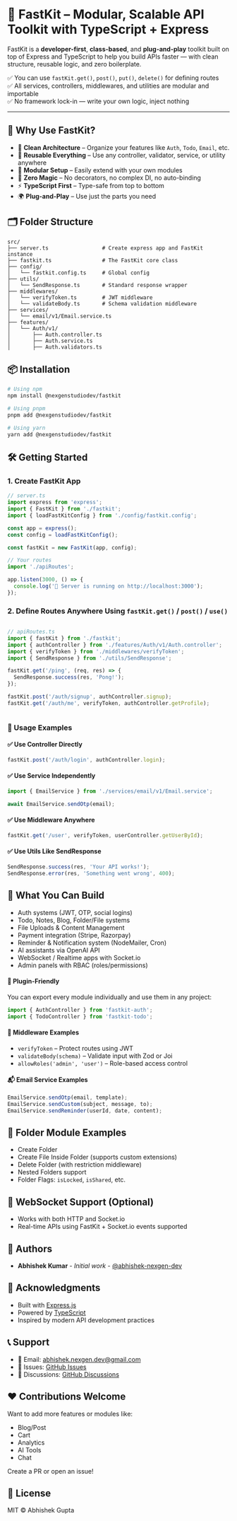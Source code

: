 # 🚀 FastKit – Modular, Scalable API Toolkit with TypeScript + Express

FastKit is a **developer-first**, **class-based**, and **plug-and-play** toolkit built on top of Express and TypeScript to help you build APIs faster — with clean structure, reusable logic, and zero boilerplate.

✅ You can use `fastKit.get()`, `post()`, `put()`, `delete()` for defining routes  
✅ All services, controllers, middlewares, and utilities are modular and importable  
✅ No framework lock-in — write your own logic, inject nothing

---

## 🎯 Why Use FastKit?

- 🧱 **Clean Architecture** – Organize your features like `Auth`, `Todo`, `Email`, etc.
- 🔁 **Reusable Everything** – Use any controller, validator, service, or utility anywhere
- 🧩 **Modular Setup** – Easily extend with your own modules
- 🧠 **Zero Magic** – No decorators, no complex DI, no auto-binding
- ⚡ **TypeScript First** – Type-safe from top to bottom
- 🌍 **Plug-and-Play** – Use just the parts you need




## 🗂️ Folder Structure

```text
src/
├── server.ts                 # Create express app and FastKit instance
├── fastkit.ts                # The FastKit core class
├── config/
│   └── fastkit.config.ts     # Global config
├── utils/
│   └── SendResponse.ts       # Standard response wrapper
├── middlewares/
│   └── verifyToken.ts        # JWT middleware
│   └── validateBody.ts       # Schema validation middleware
├── services/
│   └── email/v1/Email.service.ts
├── features/
│   └── Auth/v1/
│       ├── Auth.controller.ts
│       ├── Auth.service.ts
│       ├── Auth.validators.ts

```


## 📦 Installation

```bash
# Using npm
npm install @nexgenstudiodev/fastkit

# Using pnpm
pnpm add @nexgenstudiodev/fastkit

# Using yarn
yarn add @nexgenstudiodev/fastkit
```


## 🛠️ Getting Started

###  1. Create FastKit App

````ts
// server.ts
import express from 'express';
import { FastKit } from './fastkit';
import { loadFastKitConfig } from './config/fastkit.config';

const app = express();
const config = loadFastKitConfig();

const fastKit = new FastKit(app, config);

// Your routes
import './apiRoutes';

app.listen(3000, () => {
  console.log('🚀 Server is running on http://localhost:3000');
});


````


### 2. Define Routes Anywhere Using `fastKit.get()` / `post()` / `use()`
````ts

// apiRoutes.ts
import { fastKit } from './fastkit';
import { authController } from './features/Auth/v1/Auth.controller';
import { verifyToken } from './middlewares/verifyToken';
import { SendResponse } from './utils/SendResponse';

fastKit.get('/ping', (req, res) => {
  SendResponse.success(res, 'Pong!');
});

fastKit.post('/auth/signup', authController.signup);
fastKit.get('/auth/me', verifyToken, authController.getProfile);



````


### 🧱 Usage Examples

#### ✅ Use Controller Directly

````ts
fastKit.post('/auth/login', authController.login);
````

#### ✅ Use Service Independently


````ts
import { EmailService } from './services/email/v1/Email.service';

await EmailService.sendOtp(email);

````

#### ✅ Use Middleware Anywhere

````ts
fastKit.get('/user', verifyToken, userController.getUserById);
````

#### ✅ Use Utils Like SendResponse

````ts
SendResponse.success(res, 'Your API works!');
SendResponse.error(res, 'Something went wrong', 400);
````

## 🧩 What You Can Build

- Auth systems (JWT, OTP, social logins)  
- Todo, Notes, Blog, Folder/File systems  
- File Uploads & Content Management  
- Payment integration (Stripe, Razorpay)  
- Reminder & Notification system (NodeMailer, Cron)  
- AI assistants via OpenAI API  
- WebSocket / Realtime apps with Socket.io  
- Admin panels with RBAC (roles/permissions)

#### 🔌 Plugin-Friendly

You can export every module individually and use them in any project:

````ts
import { AuthController } from 'fastkit-auth';
import { TodoController } from 'fastkit-todo';

````

#### 🔐 Middleware Examples

- `verifyToken` – Protect routes using JWT  
- `validateBody(schema)` – Validate input with Zod or Joi  
- `allowRoles('admin', 'user')` – Role-based access control

#### 📬 Email Service Examples

````ts
EmailService.sendOtp(email, template);
EmailService.sendCustom(subject, message, to);
EmailService.sendReminder(userId, date, content);

````

## 📁 Folder Module Examples

- Create Folder  
- Create File Inside Folder (supports custom extensions)  
- Delete Folder (with restriction middleware)  
- Nested Folders support  
- Folder Flags: `isLocked`, `isShared`, etc.

## 📡 WebSocket Support (Optional)

- Works with both HTTP and Socket.io  
- Real-time APIs using FastKit + Socket.io events supported


## 👥 Authors

- **Abhishek Kumar** - *Initial work* - [@abhishek-nexgen-dev](https://github.com/abhishek-nexgen-dev)

## 🙏 Acknowledgments

- Built with [Express.js](https://expressjs.com/)
- Powered by [TypeScript](https://www.typescriptlang.org/)
- Inspired by modern API development practices

## 📞 Support

- 📧 Email: abhishek.nexgen.dev@gmail.com
- 🐛 Issues: [GitHub Issues](https://github.com/NexGenStudioDev/FastKit/issues)
- 💬 Discussions: [GitHub Discussions](https://github.com/NexGenStudioDev/FastKit/discussions)


## ❤️ Contributions Welcome

Want to add more features or modules like:

- Blog/Post  
- Cart  
- Analytics  
- AI Tools  
- Chat  

Create a PR or open an issue!

## 🔖 License

MIT © Abhishek Gupta
